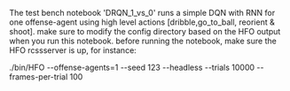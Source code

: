 The test bench notebook 'DRQN_1_vs_0' runs a simple DQN with RNN for one offense-agent using high level actions [dribble,go_to_ball, reorient & shoot]. 
make sure to modify the config directory based on the HFO output when you run this notebook.
before running the notebook, make sure the HFO rcssserver is up, for instance:

./bin/HFO --offense-agents=1 --seed 123 --headless --trials 10000 --frames-per-trial 100
